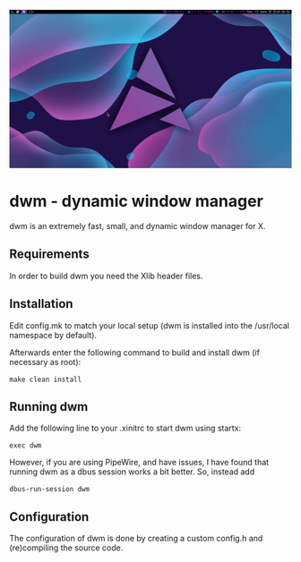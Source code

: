 ![Screenshot](dwm.png)

dwm - dynamic window manager
============================
dwm is an extremely fast, small, and dynamic window manager for X.

Requirements
------------
In order to build dwm you need the Xlib header files.

Installation
------------
Edit config.mk to match your local setup (dwm is installed into
the /usr/local namespace by default).

Afterwards enter the following command to build and install dwm (if
necessary as root):

    make clean install

Running dwm
-----------
Add the following line to your .xinitrc to start dwm using startx:

    exec dwm

However, if you are using PipeWire, and have issues, I have found that running dwm as a dbus session works a bit better. So, instead add

    dbus-run-session dwm


Configuration
-------------
The configuration of dwm is done by creating a custom config.h
and (re)compiling the source code.
